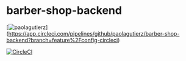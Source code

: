 # barber-shop-backend
[![paolagutierz](https://circleci.com/github/paolagutierz/barber-shop-backend.svg?style=svg)]
(https://app.circleci.com/pipelines/github/paolagutierz/barber-shop-backend?branch=feature%2Fconfig-circleci)

[![CircleCI](https://circleci.com/gh/circleci/circleci-docs.svg?style=svg)](https://circleci.com/gh/circleci/circleci-docs)